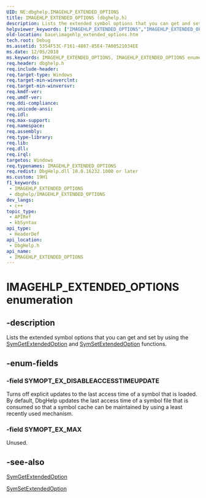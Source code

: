```yaml
---
UID: NE:dbghelp.IMAGEHLP_EXTENDED_OPTIONS
title: IMAGEHLP_EXTENDED_OPTIONS (dbghelp.h)
description: Lists the extended symbol options that you can get and set by using the SymGetExtendedOption and SymSetExtendedOption functions.
helpviewer_keywords: ["IMAGEHLP_EXTENDED_OPTIONS","IMAGEHLP_EXTENDED_OPTIONS enumeration","SYMOPT_EX_DISABLEACCESSTIMEUPDATE","SYMOPT_EX_MAX","base.imagehlp_extended_options","dbghelp/IMAGEHLP_EXTENDED_OPTIONS","dbghelp/SYMOPT_EX_DISABLEACCESSTIMEUPDATE","dbghelp/SYMOPT_EX_MAX"]
old-location: base\imagehlp_extended_options.htm
tech.root: Debug
ms.assetid: 5354F53C-F161-4887-85E4-7A00521034EE
ms.date: 12/05/2018
ms.keywords: IMAGEHLP_EXTENDED_OPTIONS, IMAGEHLP_EXTENDED_OPTIONS enumeration, SYMOPT_EX_DISABLEACCESSTIMEUPDATE, SYMOPT_EX_MAX, base.imagehlp_extended_options, dbghelp/IMAGEHLP_EXTENDED_OPTIONS, dbghelp/SYMOPT_EX_DISABLEACCESSTIMEUPDATE, dbghelp/SYMOPT_EX_MAX
req.header: dbghelp.h
req.include-header: 
req.target-type: Windows
req.target-min-winverclnt: 
req.target-min-winversvr: 
req.kmdf-ver: 
req.umdf-ver: 
req.ddi-compliance: 
req.unicode-ansi: 
req.idl: 
req.max-support: 
req.namespace: 
req.assembly: 
req.type-library: 
req.lib: 
req.dll: 
req.irql: 
targetos: Windows
req.typenames: IMAGEHLP_EXTENDED_OPTIONS
req.redist: DbgHelp.dll 10.0.16232.1000 or later
ms.custom: 19H1
f1_keywords:
 - IMAGEHLP_EXTENDED_OPTIONS
 - dbghelp/IMAGEHLP_EXTENDED_OPTIONS
dev_langs:
 - c++
topic_type:
 - APIRef
 - kbSyntax
api_type:
 - HeaderDef
api_location:
 - DbgHelp.h
api_name:
 - IMAGEHLP_EXTENDED_OPTIONS
---
```


# IMAGEHLP_EXTENDED_OPTIONS enumeration


## -description

Lists the extended symbol options that you can get and set by using the <a href="/windows/desktop/api/dbghelp/nf-dbghelp-symgetextendedoption">SymGetExtendedOption</a> and <a href="/windows/desktop/api/dbghelp/nf-dbghelp-symsetextendedoption">SymSetExtendedOption</a> functions.

## -enum-fields

### -field SYMOPT_EX_DISABLEACCESSTIMEUPDATE

Turns off explicit updates to the last access time of a symbol that is loaded. By default, DbgHelp updates the last access time of a symbol file that is consumed so that a symbol cache can be maintained by using a least recently used mechanism.

### -field SYMOPT_EX_MAX

Unused.

## -see-also

<a href="/windows/desktop/api/dbghelp/nf-dbghelp-symgetextendedoption">SymGetExtendedOption</a>



<a href="/windows/desktop/api/dbghelp/nf-dbghelp-symsetextendedoption">SymSetExtendedOption</a>

